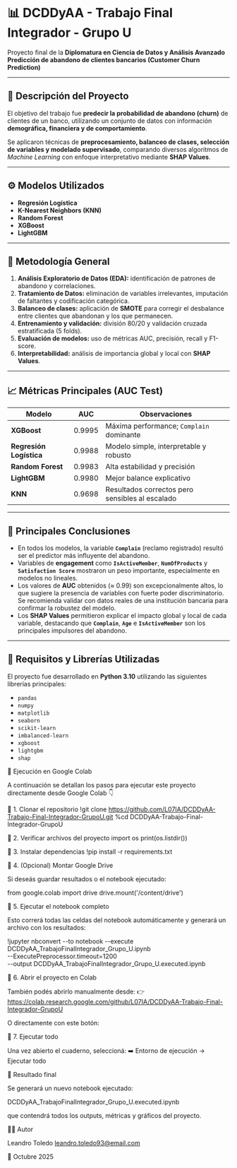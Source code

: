 # 📊 DCDDyAA - Trabajo Final Integrador - Grupo U

Proyecto final de la **Diplomatura en Ciencia de Datos y Análisis Avanzado**  
**Predicción de abandono de clientes bancarios (Customer Churn Prediction)**  

---

## 📘 Descripción del Proyecto  

El objetivo del trabajo fue **predecir la probabilidad de abandono (churn)** de clientes de un banco, utilizando un conjunto de datos con información **demográfica, financiera y de comportamiento**.  

Se aplicaron técnicas de **preprocesamiento, balanceo de clases, selección de variables y modelado supervisado**, comparando diversos algoritmos de *Machine Learning* con enfoque interpretativo mediante **SHAP Values**.

---

## ⚙️ Modelos Utilizados

- **Regresión Logística**
- **K-Nearest Neighbors (KNN)**
- **Random Forest**
- **XGBoost**
- **LightGBM**

---

## 🧠 Metodología General

1. **Análisis Exploratorio de Datos (EDA):** identificación de patrones de abandono y correlaciones.  
2. **Tratamiento de Datos:** eliminación de variables irrelevantes, imputación de faltantes y codificación categórica.  
3. **Balanceo de clases:** aplicación de **SMOTE** para corregir el desbalance entre clientes que abandonan y los que permanecen.  
4. **Entrenamiento y validación:** división 80/20 y validación cruzada estratificada (5 folds).  
5. **Evaluación de modelos:** uso de métricas AUC, precisión, recall y F1-score.  
6. **Interpretabilidad:** análisis de importancia global y local con **SHAP Values**.  

---

## 📈 Métricas Principales (AUC Test)

| Modelo                | AUC    | Observaciones |
|-----------------------|--------|----------------|
| **XGBoost**           | 0.9995 | Máxima performance; `Complain` dominante |
| **Regresión Logística** | 0.9988 | Modelo simple, interpretable y robusto |
| **Random Forest**     | 0.9983 | Alta estabilidad y precisión |
| **LightGBM**          | 0.9980 | Mejor balance explicativo |
| **KNN**               | 0.9698 | Resultados correctos pero sensibles al escalado |

---

## 🧾 Principales Conclusiones

- En todos los modelos, la variable **`Complain`** (reclamo registrado) resultó ser el predictor más influyente del abandono.  
- Variables de **engagement** como **`IsActiveMember`**, **`NumOfProducts`** y **`Satisfaction Score`** mostraron un peso importante, especialmente en modelos no lineales.  
- Los valores de **AUC** obtenidos (≈ 0.99) son excepcionalmente altos, lo que sugiere la presencia de variables con fuerte poder discriminatorio.  
  Se recomienda validar con datos reales de una institución bancaria para confirmar la robustez del modelo.  
- Los **SHAP Values** permitieron explicar el impacto global y local de cada variable, destacando que **`Complain`**, **`Age`** e **`IsActiveMember`** son los principales impulsores del abandono.

---

## 🧩 Requisitos y Librerías Utilizadas

El proyecto fue desarrollado en **Python 3.10** utilizando las siguientes librerías principales:

- `pandas`  
- `numpy`  
- `matplotlib`  
- `seaborn`  
- `scikit-learn`  
- `imbalanced-learn`  
- `xgboost`  
- `lightgbm`  
- `shap`  

🚀 Ejecución en Google Colab

A continuación se detallan los pasos para ejecutar este proyecto directamente desde Google Colab 👇

🔹 1. Clonar el repositorio
!git clone https://github.com/L07IA/DCDDyAA-Trabajo-Final-Integrador-GrupoU.git
%cd DCDDyAA-Trabajo-Final-Integrador-GrupoU

🔹 2. Verificar archivos del proyecto
import os
print(os.listdir())

🔹 3. Instalar dependencias
!pip install -r requirements.txt

🔹 4. (Opcional) Montar Google Drive

Si deseás guardar resultados o el notebook ejecutado:

from google.colab import drive
drive.mount('/content/drive')

🔹 5. Ejecutar el notebook completo

Esto correrá todas las celdas del notebook automáticamente y generará un archivo con los resultados:

!jupyter nbconvert --to notebook --execute DCDDyAA_TrabajoFinalIntegrador_Grupo_U.ipynb \
  --ExecutePreprocessor.timeout=1200 \
  --output DCDDyAA_TrabajoFinalIntegrador_Grupo_U.executed.ipynb

🔹 6. Abrir el proyecto en Colab

También podés abrirlo manualmente desde:
👉 https://colab.research.google.com/github/L07IA/DCDDyAA-Trabajo-Final-Integrador-GrupoU

O directamente con este botón:


🔹 7. Ejecutar todo

Una vez abierto el cuaderno, seleccioná:
➡️ Entorno de ejecución → Ejecutar todo

🧾 Resultado final

Se generará un nuevo notebook ejecutado:

DCDDyAA_TrabajoFinalIntegrador_Grupo_U.executed.ipynb


que contendrá todos los outputs, métricas y gráficos del proyecto.



   👨‍💻 Autor

Leandro Toledo
leandro.toledo93@email.com

📅 Octubre 2025
